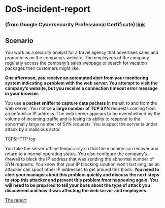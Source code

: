 # DoS-incident-report


### (from Google Cybersecurity Professional Certificate) [link](https://www.coursera.org/professional-certificates/google-cybersecurity)

## Scenario

You work as a security analyst for a travel agency that advertises sales and promotions on the company’s website. The employees of the company regularly access the company’s sales webpage to search for vacation packages their customers might like. 

**One afternoon, you receive an automated alert from your monitoring system indicating a problem with the web server. You attempt to visit the company’s website, but you receive a connection timeout error message in your browser.**

You use **a packet sniffer to capture data packets** in transit to and from the web server. You notice **a large number of TCP SYN** requests coming from an unfamiliar IP address. The web server appears to be overwhelmed by the volume of incoming traffic and is losing its ability to respond to the abnormally large number of SYN requests. You suspect the server is under attack by a malicious actor.

[TCP&HTTP log](https://github.com/nickolas-atreides/DoS-incident-report/blob/main/Wireshark%20TCP_HTTP%20log.xlsx)

You take the server offline temporarily so that the machine can recover and return to a normal operating status. You also configure the company’s firewall to block the IP address that was sending the abnormal number of SYN requests. You know that your IP blocking solution won’t last long, as an attacker can spoof other IP addresses to get around this block. **You need to alert your manager about this problem quickly and discuss the next steps to stop this attacker and prevent this problem from happening again. You will need to be prepared to tell your boss about the type of attack you discovered and how it was affecting the web server and employees.**

[The report](https://github.com/nickolas-atreides/DoS-incident-report/blob/main/Cybersecurity%20incident%20report.pdf)

